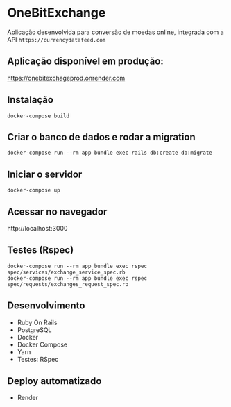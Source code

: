 # OneBitExchange

Aplicação desenvolvida para conversão de moedas online, integrada com a API `https://currencydatafeed.com`

## Aplicação disponível em produção:

https://onebitexchageprod.onrender.com

## Instalação

```
docker-compose build
```

## Criar o banco de dados e rodar a migration

```
docker-compose run --rm app bundle exec rails db:create db:migrate
```

## Iniciar o servidor

```
docker-compose up
```

## Acessar no navegador

http://localhost:3000

## Testes (Rspec)

```
docker-compose run --rm app bundle exec rspec spec/services/exchange_service_spec.rb
docker-compose run --rm app bundle exec rspec spec/requests/exchanges_request_spec.rb
```

## Desenvolvimento

- Ruby On Rails
- PostgreSQL
- Docker
- Docker Compose
- Yarn
- Testes: RSpec

## Deploy automatizado

- Render